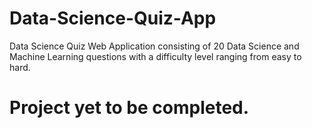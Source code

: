 # Data-Science-Quiz-App
Data Science Quiz Web Application consisting of 20 Data Science and Machine Learning questions with a difficulty level ranging from easy to hard.

# Project yet to be completed.
